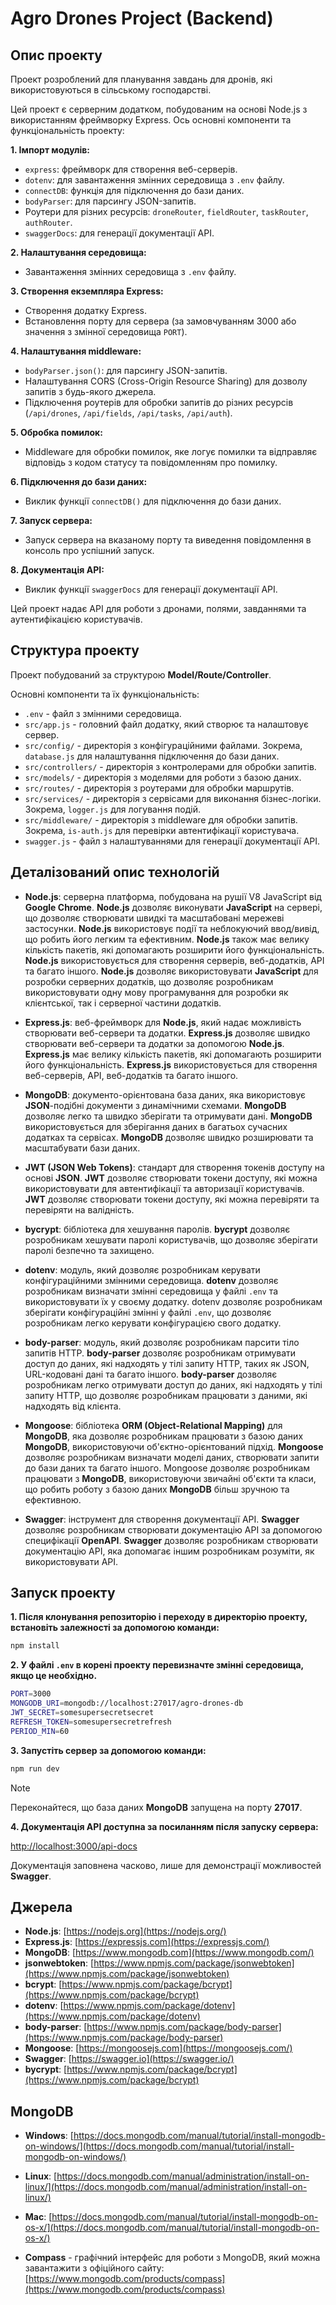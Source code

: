 # Agro Drones Project (Backend)

## Опис проекту
Проект розроблений для планування завдань для дронів, які використовуються в сільському господарстві.

Цей проект є серверним додатком, побудованим на основі Node.js з використанням фреймворку Express. Ось основні компоненти та функціональність проекту: 

**1. Імпорт модулів:**

- `express`: фреймворк для створення веб-серверів.
- `dotenv`: для завантаження змінних середовища з `.env` файлу.
- `connectDB`: функція для підключення до бази даних.
- `bodyParser`: для парсингу JSON-запитів.
- Роутери для різних ресурсів: `droneRouter`, `fieldRouter`, `taskRouter`, `authRouter`.
- `swaggerDocs`: для генерації документації API.

**2. Налаштування середовища:**

- Завантаження змінних середовища з `.env` файлу.

**3. Створення екземпляра Express:**

- Створення додатку Express.
- Встановлення порту для сервера (за замовчуванням 3000 або значення з змінної середовища `PORT`).

**4. Налаштування middleware:**

- `bodyParser.json()`: для парсингу JSON-запитів.
- Налаштування CORS (Cross-Origin Resource Sharing) для дозволу запитів з будь-якого джерела.
- Підключення роутерів для обробки запитів до різних ресурсів (`/api/drones`, `/api/fields`, `/api/tasks`, `/api/auth`).

**5. Обробка помилок:**

- Middleware для обробки помилок, яке логує помилки та відправляє відповідь з кодом статусу та повідомленням про помилку.

**6. Підключення до бази даних:**

- Виклик функції `connectDB()` для підключення до бази даних.

**7. Запуск сервера:**

- Запуск сервера на вказаному порту та виведення повідомлення в консоль про успішний запуск.

**8. Документація API:**

- Виклик функції `swaggerDocs` для генерації документації API.

Цей проект надає API для роботи з дронами, полями, завданнями та аутентифікацією користувачів.

## Структура проекту

Проект побудований за структурою **Model/Route/Controller**. 

Основні компоненти та їх функціональність:

- `.env` - файл з змінними середовища.
- `src/app.js` - головний файл додатку, який створює та налаштовує сервер.
- `src/config/` - директорія з конфігураційними файлами. Зокрема, `database.js` для налаштування підключення до бази даних.
- `src/controllers/` - директорія з контролерами для обробки запитів.
- `src/models/` - директорія з моделями для роботи з базою даних.
- `src/routes/` - директорія з роутерами для обробки маршрутів.
- `src/services/` - директорія з сервісами для виконання бізнес-логіки. Зокрема, `logger.js` для логування подій.
- `src/middleware/` - директорія з middleware для обробки запитів. Зокрема, `is-auth.js` для перевірки автентифікації користувача.
- `swagger.js` - файл з налаштуваннями для генерації документації API.

## Деталізований опис технологій

- **Node.js**: серверна платформа, побудована на рушії V8 JavaScript від **Google Chrome**. **Node.js** дозволяє виконувати **JavaScript** на сервері, що дозволяє створювати швидкі та масштабовані мережеві застосунки. **Node.js** використовує події та неблокуючий ввод/вивід, що робить його легким та ефективним. **Node.js** також має велику кількість пакетів, які допомагають розширити його функціональність. **Node.js** використовується для створення серверів, веб-додатків, API та багато іншого. **Node.js** дозволяє використовувати **JavaScript** для розробки серверних додатків, що дозволяє розробникам використовувати одну мову програмування для розробки як клієнтської, так і серверної частини додатків.

- **Express.js**: веб-фреймворк для **Node.js**, який надає можливість створювати веб-сервери та додатки. **Express.js** дозволяє швидко створювати веб-сервери та додатки за допомогою **Node.js**. **Express.js** має велику кількість пакетів, які допомагають розширити його функціональність. **Express.js** використовується для створення веб-серверів, API, веб-додатків та багато іншого.

- **MongoDB**: документо-орієнтована база даних, яка використовує **JSON**-подібні документи з динамічними схемами. **MongoDB** дозволяє легко та швидко зберігати та отримувати дані. **MongoDB** використовується для зберігання даних в багатьох сучасних додатках та сервісах. **MongoDB** дозволяє швидко розширювати та масштабувати бази даних.

- **JWT (JSON Web Tokens)**: стандарт для створення токенів доступу на основі **JSON**. **JWT** дозволяє створювати токени доступу, які можна використовувати для автентифікації та авторизації користувачів. **JWT** дозволяє створювати токени доступу, які можна перевіряти та перевіряти на валідність.

- **bycrypt**: бібліотека для хешування паролів. **bycrypt** дозволяє розробникам хешувати паролі користувачів, що дозволяє зберігати паролі безпечно та захищено. 

- **dotenv**: модуль, який дозволяє розробникам керувати конфігураційними змінними середовища. **dotenv** дозволяє розробникам визначати змінні середовища у файлі `.env` та використовувати їх у своєму додатку. dotenv дозволяє розробникам зберігати конфігураційні змінні у файлі `.env`, що дозволяє розробникам легко керувати конфігурацією свого додатку.

- **body-parser**: модуль, який дозволяє розробникам парсити тіло запитів HTTP. **body-parser** дозволяє розробникам отримувати доступ до даних, які надходять у тілі запиту HTTP, таких як JSON, URL-кодовані дані та багато іншого. **body-parser** дозволяє розробникам легко отримувати доступ до даних, які надходять у тілі запиту HTTP, що дозволяє розробникам працювати з даними, які надходять від клієнта.

- **Mongoose**: бібліотека **ORM (Object-Relational Mapping)** для **MongoDB**, яка дозволяє розробникам працювати з базою даних **MongoDB**, використовуючи об'єктно-орієнтований підхід. **Mongoose** дозволяє розробникам визначати моделі даних, створювати запити до бази даних та багато іншого. Mongoose дозволяє розробникам працювати з **MongoDB**, використовуючи звичайні об'єкти та класи, що робить роботу з базою даних **MongoDB** більш зручною та ефективною.

- **Swagger**: інструмент для створення документації API. **Swagger** дозволяє розробникам створювати документацію API за допомогою специфікації **OpenAPI**. **Swagger** дозволяє розробникам створювати документацію API, яка допомагає іншим розробникам розуміти, як використовувати API.

## Запуск проекту

**1. Після клонування репозиторію і переходу в директорію проекту, встановіть залежності за допомогою команди:**

```sh
npm install
```

**2. У файлі `.env` в корені проекту перевизначте змінні середовища, якщо це необхідно.**

```sh
PORT=3000
MONGODB_URI=mongodb://localhost:27017/agro-drones-db
JWT_SECRET=somesupersecretsecret
REFRESH_TOKEN=somesupersecretrefresh
PERIOD_MIN=60
```

**3. Запустіть сервер за допомогою команди:**

```sh
npm run dev
```
> [!NOTE]
> Переконайтеся, що база даних **MongoDB** запущена на порту **27017**.

**4. Документація API доступна за посиланням після запуску сервера:**

[http://localhost:3000/api-docs](http://localhost:3000/api-docs)

Документація заповнена часково, лише для демонстрації можливостей **Swagger**.

## Джерела

- **Node.js**: [https://nodejs.org](https://nodejs.org/)
- **Express.js**: [https://expressjs.com](https://expressjs.com/)
- **MongoDB**: [https://www.mongodb.com](https://www.mongodb.com/)
- **jsonwebtoken**: [https://www.npmjs.com/package/jsonwebtoken](https://www.npmjs.com/package/jsonwebtoken)
- **bcrypt**: [https://www.npmjs.com/package/bcrypt](https://www.npmjs.com/package/bcrypt)
- **dotenv**: [https://www.npmjs.com/package/dotenv](https://www.npmjs.com/package/dotenv)
- **body-parser**: [https://www.npmjs.com/package/body-parser](https://www.npmjs.com/package/body-parser)
- **Mongoose**: [https://mongoosejs.com](https://mongoosejs.com/)
- **Swagger**: [https://swagger.io](https://swagger.io/)
- **bycrypt**: [https://www.npmjs.com/package/bcrypt](https://www.npmjs.com/package/bcrypt)

## MongoDB

- **Windows**: [https://docs.mongodb.com/manual/tutorial/install-mongodb-on-windows/](https://docs.mongodb.com/manual/tutorial/install-mongodb-on-windows/)

- **Linux**: [https://docs.mongodb.com/manual/administration/install-on-linux/](https://docs.mongodb.com/manual/administration/install-on-linux/)

- **Mac**: [https://docs.mongodb.com/manual/tutorial/install-mongodb-on-os-x/](https://docs.mongodb.com/manual/tutorial/install-mongodb-on-os-x/)

- **Compass** - графічний інтерфейс для роботи з MongoDB, який можна завантажити з офіційного сайту:
[https://www.mongodb.com/products/compass](https://www.mongodb.com/products/compass)









